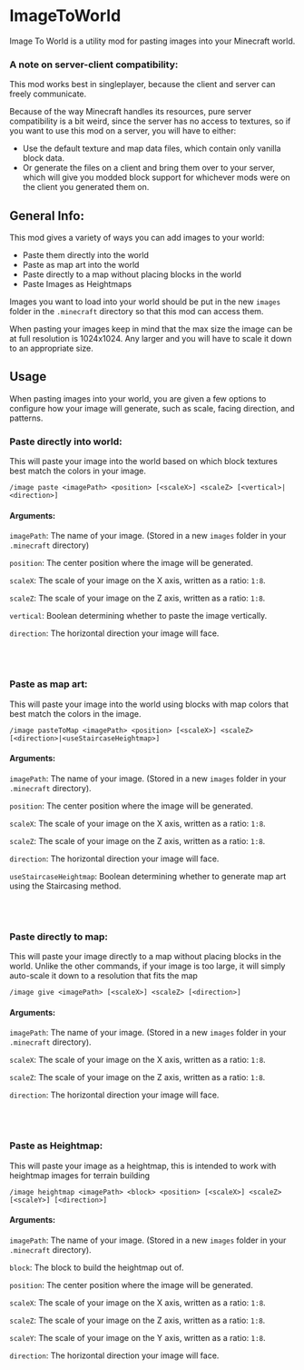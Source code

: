 # ImageToWorld

Image To World is a utility mod for pasting images into your Minecraft world.

### A note on server-client compatibility:

This mod works best in singleplayer, because the client and server can freely communicate.

Because of the way Minecraft handles its resources, pure server compatibility is a bit weird, since the server has no access to textures, so if you want to use this mod on a server, you will have to either:

- Use the default texture and map data files, which contain only vanilla block data.
- Or generate the files on a client and bring them over to your server, which will give you modded block support for whichever mods were on the client you generated them on.

## General Info:

This mod gives a variety of ways you can add images to your world:

- Paste them directly into the world
- Paste as map art into the world
- Paste directly to a map without placing blocks in the world
- Paste Images as Heightmaps

Images you want to load into your world should be put in the new `images` folder in the `.minecraft` directory so that this mod can access them.

When pasting your images keep in mind that the max size the image can be at full resolution is 1024x1024. Any larger and you will have to scale it down to an appropriate size.

## Usage

When pasting images into your world, you are given a few options to configure how your image will generate, such as scale, facing direction, and patterns.

### Paste directly into world:

This will paste your image into the world based on which block textures best match the colors in your image.

`/image paste <imagePath> <position> [<scaleX>] <scaleZ> [<vertical>|<direction>]`

#### Arguments:

`imagePath`: The name of your image. (Stored in a new `images` folder in your `.minecraft` directory)

`position`: The center position where the image will be generated.

`scaleX`: The scale of your image on the X axis, written as a ratio: `1:8`.

`scaleZ`: The scale of your image on the Z axis, written as a ratio: `1:8`.

`vertical`: Boolean determining whether to paste the image vertically.

`direction`: The horizontal direction your image will face.

<br />
<br />

### Paste as map art:

This will paste your image into the world using blocks with map colors that best match the colors in the image.

`/image pasteToMap <imagePath> <position> [<scaleX>] <scaleZ> [<direction>|<useStaircaseHeightmap>]`

#### Arguments:

`imagePath`: The name of your image. (Stored in a new `images` folder in your `.minecraft` directory).

`position`: The center position where the image will be generated.

`scaleX`: The scale of your image on the X axis, written as a ratio: `1:8`.

`scaleZ`: The scale of your image on the Z axis, written as a ratio: `1:8`.

`direction`: The horizontal direction your image will face.

`useStaircaseHeightmap`: Boolean determining whether to generate map art using the Staircasing method.

<br />
<br />

### Paste directly to map:

This will paste your image directly to a map without placing blocks in the world. Unlike the other commands, if your image is too large, it will simply auto-scale it down to a resolution that fits the map

`/image give <imagePath> [<scaleX>] <scaleZ> [<direction>]`

#### Arguments:

`imagePath`: The name of your image. (Stored in a new `images` folder in your `.minecraft` directory).

`scaleX`: The scale of your image on the X axis, written as a ratio: `1:8`.

`scaleZ`: The scale of your image on the Z axis, written as a ratio: `1:8`.

`direction`: The horizontal direction your image will face.

<br />
<br />

### Paste as Heightmap:

This will paste your image as a heightmap, this is intended to work with heightmap images for terrain building

`/image heightmap <imagePath> <block> <position> [<scaleX>] <scaleZ> [<scaleY>] [<direction>]`

#### Arguments:

`imagePath`: The name of your image. (Stored in a new `images` folder in your `.minecraft` directory).

`block`: The block to build the heightmap out of.

`position`: The center position where the image will be generated.

`scaleX`: The scale of your image on the X axis, written as a ratio: `1:8`.

`scaleZ`: The scale of your image on the Z axis, written as a ratio: `1:8`.

`scaleY`: The scale of your image on the Y axis, written as a ratio: `1:8`.

`direction`: The horizontal direction your image will face.
